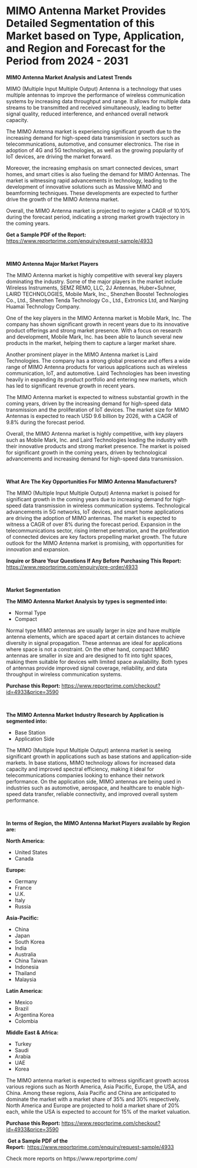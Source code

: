 <p><h1>MIMO Antenna Market Provides Detailed Segmentation of this Market based on Type, Application, and Region and Forecast for the Period from 2024 - 2031</h1></p><p><strong>MIMO Antenna Market Analysis and Latest Trends</strong></p>
<p><p>MIMO (Multiple Input Multiple Output) Antenna is a technology that uses multiple antennas to improve the performance of wireless communication systems by increasing data throughput and range. It allows for multiple data streams to be transmitted and received simultaneously, leading to better signal quality, reduced interference, and enhanced overall network capacity.</p><p>The MIMO Antenna market is experiencing significant growth due to the increasing demand for high-speed data transmission in sectors such as telecommunications, automotive, and consumer electronics. The rise in adoption of 4G and 5G technologies, as well as the growing popularity of IoT devices, are driving the market forward.</p><p>Moreover, the increasing emphasis on smart connected devices, smart homes, and smart cities is also fueling the demand for MIMO Antennas. The market is witnessing rapid advancements in technology, leading to the development of innovative solutions such as Massive MIMO and beamforming techniques. These developments are expected to further drive the growth of the MIMO Antenna market.</p><p>Overall, the MIMO Antenna market is projected to register a CAGR of 10.10% during the forecast period, indicating a strong market growth trajectory in the coming years.</p></p>
<p><strong>Get a Sample PDF of the Report:&nbsp;</strong> <a href="https://www.reportprime.com/enquiry/request-sample/4933">https://www.reportprime.com/enquiry/request-sample/4933</a></p>
<p>&nbsp;</p>
<p><strong>MIMO Antenna Major Market Players</strong></p>
<p><p>The MIMO Antenna market is highly competitive with several key players dominating the industry. Some of the major players in the market include Wireless Instruments, SEMZ REMO, LLC, 2J Antennas, Huber+Suhner, LAIRD TECHNOLOGIES, Mobile Mark, Inc., Shenzhen Boostel Technologies Co., Ltd., Shenzhen Tenda Technology Co., Ltd., Extronics Ltd, and Nanjing Huamai Technology Company.</p><p>One of the key players in the MIMO Antenna market is Mobile Mark, Inc. The company has shown significant growth in recent years due to its innovative product offerings and strong market presence. With a focus on research and development, Mobile Mark, Inc. has been able to launch several new products in the market, helping them to capture a larger market share.</p><p>Another prominent player in the MIMO Antenna market is Laird Technologies. The company has a strong global presence and offers a wide range of MIMO Antenna products for various applications such as wireless communication, IoT, and automotive. Laird Technologies has been investing heavily in expanding its product portfolio and entering new markets, which has led to significant revenue growth in recent years.</p><p>The MIMO Antenna market is expected to witness substantial growth in the coming years, driven by the increasing demand for high-speed data transmission and the proliferation of IoT devices. The market size for MIMO Antennas is expected to reach USD 9.6 billion by 2026, with a CAGR of 9.8% during the forecast period.</p><p>Overall, the MIMO Antenna market is highly competitive, with key players such as Mobile Mark, Inc. and Laird Technologies leading the industry with their innovative products and strong market presence. The market is poised for significant growth in the coming years, driven by technological advancements and increasing demand for high-speed data transmission.</p></p>
<p>&nbsp;</p>
<p><strong>What Are The Key Opportunities For MIMO Antenna Manufacturers?</strong></p>
<p><p>The MIMO (Multiple Input Multiple Output) Antenna market is poised for significant growth in the coming years due to increasing demand for high-speed data transmission in wireless communication systems. Technological advancements in 5G networks, IoT devices, and smart home applications are driving the adoption of MIMO antennas. The market is expected to witness a CAGR of over 8% during the forecast period. Expansion in the telecommunications sector, rising internet penetration, and the proliferation of connected devices are key factors propelling market growth. The future outlook for the MIMO Antenna market is promising, with opportunities for innovation and expansion.</p></p>
<p><strong>Inquire or Share Your Questions If Any Before Purchasing This Report:</strong> <a href="https://www.reportprime.com/enquiry/pre-order/4933">https://www.reportprime.com/enquiry/pre-order/4933</a></p>
<p>&nbsp;</p>
<p><strong>Market Segmentation</strong></p>
<p><strong>The MIMO Antenna Market Analysis by types is segmented into:</strong></p>
<p><ul><li>Normal Type</li><li>Compact</li></ul></p>
<p><p>Normal type MIMO antennas are usually larger in size and have multiple antenna elements, which are spaced apart at certain distances to achieve diversity in signal propagation. These antennas are ideal for applications where space is not a constraint. On the other hand, compact MIMO antennas are smaller in size and are designed to fit into tight spaces, making them suitable for devices with limited space availability. Both types of antennas provide improved signal coverage, reliability, and data throughput in wireless communication systems.</p></p>
<p><strong>Purchase this Report:&nbsp;</strong><a href="https://www.reportprime.com/checkout?id=4933&price=3590">https://www.reportprime.com/checkout?id=4933&price=3590</a></p>
<p>&nbsp;</p>
<p><strong>The MIMO Antenna Market Industry Research by Application is segmented into:</strong></p>
<p><ul><li>Base Station</li><li>Application Side</li></ul></p>
<p><p>The MIMO (Multiple Input Multiple Output) antenna market is seeing significant growth in applications such as base stations and application-side markets. In base stations, MIMO technology allows for increased data capacity and improved spectral efficiency, making it ideal for telecommunications companies looking to enhance their network performance. On the application side, MIMO antennas are being used in industries such as automotive, aerospace, and healthcare to enable high-speed data transfer, reliable connectivity, and improved overall system performance.</p></p>
<p>&nbsp;</p>
<p><strong>In terms of Region, the MIMO Antenna Market Players available by Region are:</strong></p>
<p>
    <p> <strong> North America: </strong>
        <ul>
            <li>United States</li>
            <li>Canada</li>
        </ul>
        </p> 
    <p> <strong> Europe: </strong>
        <ul>
            <li>Germany</li>
            <li>France</li>
            <li>U.K.</li>
            <li>Italy</li>
            <li>Russia</li>
        </ul>
        </p> 
    <p> <strong> Asia-Pacific: </strong>
        <ul>
            <li>China</li>
            <li>Japan</li>
            <li>South Korea</li>
            <li>India</li>
            <li>Australia</li>
            <li>China Taiwan</li>
            <li>Indonesia</li>
            <li>Thailand</li>
            <li>Malaysia</li>
        </ul>
        </p> 
    <p> <strong> Latin America: </strong>
        <ul>
            <li>Mexico</li>
            <li>Brazil</li>
            <li>Argentina Korea</li>
            <li>Colombia</li>
        </ul>
        </p> 
    <p> <strong> Middle East & Africa: </strong>
        <ul>
            <li>Turkey</li>
            <li>Saudi</li>
            <li>Arabia</li>
            <li>UAE</li>
            <li>Korea</li>
        </ul>
    </p>
    </p>
<p><p>The MIMO antenna market is expected to witness significant growth across various regions such as North America, Asia Pacific, Europe, the USA, and China. Among these regions, Asia Pacific and China are anticipated to dominate the market with a market share of 35% and 30% respectively. North America and Europe are projected to hold a market share of 20% each, while the USA is expected to account for 15% of the market valuation.</p></p>
<p><strong>Purchase this Report: </strong><a href="https://www.reportprime.com/checkout?id=4933&price=3590">https://www.reportprime.com/checkout?id=4933&price=3590</a></p>
<p>&nbsp;<strong>Get a Sample PDF of the Report:&nbsp;&nbsp;</strong><a href="https://www.reportprime.com/enquiry/request-sample/4933">https://www.reportprime.com/enquiry/request-sample/4933</a></p>
<p><strong></strong></p>
<p>Check more reports on https://www.reportprime.com/</p>